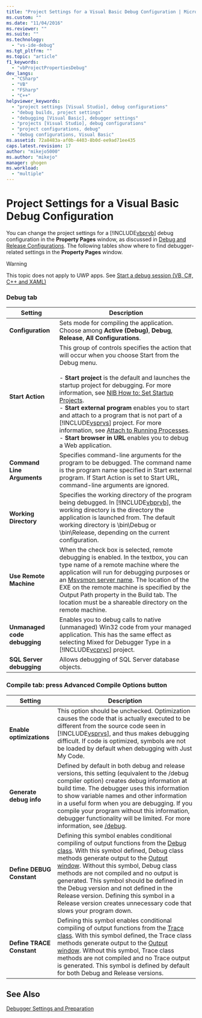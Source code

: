 ```yaml
---
title: "Project Settings for a Visual Basic Debug Configuration | Microsoft Docs"
ms.custom: ""
ms.date: "11/04/2016"
ms.reviewer: ""
ms.suite: ""
ms.technology: 
  - "vs-ide-debug"
ms.tgt_pltfrm: ""
ms.topic: "article"
f1_keywords: 
  - "vbProjectPropertiesDebug"
dev_langs: 
  - "CSharp"
  - "VB"
  - "FSharp"
  - "C++"
helpviewer_keywords: 
  - "project settings [Visual Studio], debug configurations"
  - "debug builds, project settings"
  - "debugging [Visual Basic], debugger settings"
  - "projects [Visual Studio], debug configurations"
  - "project configurations, debug"
  - "debug configurations, Visual Basic"
ms.assetid: 72a8483a-af0b-4403-8b0d-ee9ad71ee435
caps.latest.revision: 17
author: "mikejo5000"
ms.author: "mikejo"
manager: ghogen
ms.workload: 
  - "multiple"
---
```

# Project Settings for a Visual Basic Debug Configuration
You can change the project settings for a [!INCLUDE[vbprvb](../code-quality/includes/vbprvb_md.md)] debug configuration in the **Property Pages** window, as discussed in [Debug and Release Configurations](../debugger/how-to-set-debug-and-release-configurations.md). The following tables show where to find debugger-related settings in the **Property Pages** window.  
  
> [!WARNING]
>  This topic does not apply to UWP apps. See [Start a debug session (VB, C#, C++ and XAML)](../debugger/start-a-debugging-session-for-a-store-app-in-visual-studio-vb-csharp-cpp-and-xaml.md)  
  
### Debug tab  
  
|Setting|Description|  
|-------------|-----------------|  
|**Configuration**|Sets mode for compiling the application. Choose among **Active (Debug)**, **Debug**, **Release**, **All Configurations**.|  
|**Start Action**|This group of controls specifies the action that will occur when you choose Start from the Debug menu.<br /><br /> -   **Start project** is the default and launches the startup project for debugging. For more information, see [NIB How to: Set Startup Projects](http://msdn.microsoft.com/en-us/31465836-0911-48db-a5d9-e456b635e970).<br />-   **Start external program** enables you to start and attach to a program that is not part of a [!INCLUDE[vsprvs](../code-quality/includes/vsprvs_md.md)] project. For more information, see [Attach to Running Processes](../debugger/attach-to-running-processes-with-the-visual-studio-debugger.md).<br />-   **Start browser in URL** enables you to debug a Web application.|  
|**Command Line Arguments**|Specifies command-line arguments for the program to be debugged. The command name is the program name specified in Start external program. If Start Action is set to Start URL, command-line arguments are ignored.|  
|**Working Directory**|Specifies the working directory of the program being debugged. In [!INCLUDE[vbprvb](../code-quality/includes/vbprvb_md.md)], the working directory is the directory the application is launched from. The default working directory is \bin\Debug or \bin\Release, depending on the current configuration.|  
|**Use Remote Machine**|When the check box is selected, remote debugging is enabled. In the textbox, you can type name of a remote machine where the application will run for debugging purposes or an [Msvsmon server name](../debugger/remote-debugging.md). The location of the EXE on the remote machine is specified by the Output Path property in the Build tab. The location must be a shareable directory on the remote machine.|  
|**Unmanaged code debugging**|Enables you to debug calls to native (unmanaged) Win32 code from your managed application. This has the same effect as selecting Mixed for Debugger Type in a [!INCLUDE[vcprvc](../code-quality/includes/vcprvc_md.md)] project.|  
|**SQL Server debugging**|Allows debugging of SQL Server database objects.|  
  
### Compile tab: press Advanced Compile Options button  
  
|Setting|Description|  
|-------------|-----------------|  
|**Enable optimizations**|This option should be unchecked. Optimization causes the code that is actually executed to be different from the source code seen in [!INCLUDE[vsprvs](../code-quality/includes/vsprvs_md.md)], and thus makes debugging difficult. If code is optimized, symbols are not be loaded by default when debugging with Just My Code.|  
|**Generate debug info**|Defined by default in both debug and release versions, this setting (equivalent to the /debug compiler option) creates debug information at build time. The debugger uses this information to show variable names and other information in a useful form when you are debugging. If you compile your program without this information, debugger functionality will be limited. For more information, see [/debug](/dotnet/visual-basic/reference/command-line-compiler/debug).|  
|**Define DEBUG Constant**|Defining this symbol enables conditional compiling of output functions from the [Debug class](/dotnet/api/system.diagnostics.debug). With this symbol defined, Debug class methods generate output to the [Output window](../ide/reference/output-window.md). Without this symbol, Debug class methods are not compiled and no output is generated. This symbol should be defined in the Debug version and not defined in the Release version. Defining this symbol in a Release version creates unnecessary code that slows your program down.|  
|**Define TRACE Constant**|Defining this symbol enables conditional compiling of output functions from the [Trace class](/dotnet/api/system.diagnostics.trace.aspx). With this symbol defined, the Trace class methods generate output to the [Output window](../ide/reference/output-window.md). Without this symbol, Trace class methods are not compiled and no Trace output is generated. This symbol is defined by default for both Debug and Release versions.|  
  
## See Also  
 [Debugger Settings and Preparation](../debugger/debugger-settings-and-preparation.md)